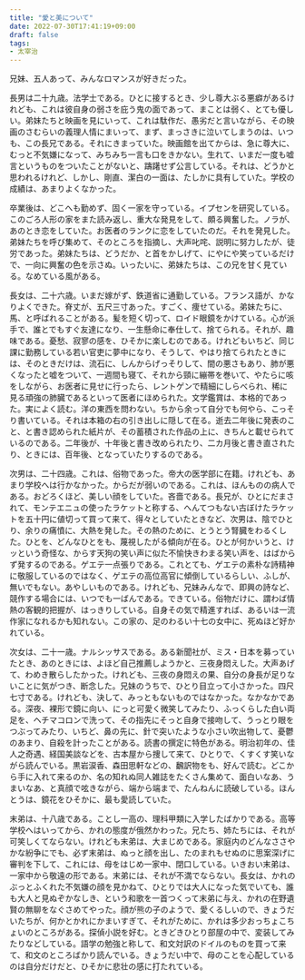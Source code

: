 ```yaml
---
title: "愛と美について"
date: 2022-07-30T17:41:19+09:00
draft: false
tags:
- 太宰治
---
```


兄妹、五人あって、みんなロマンスが好きだった。

長男は二十九歳。法学士である。ひとに接するとき、少し尊大ぶる悪癖があるけれども、これは彼自身の弱さを庇う鬼の面であって、まことは弱く、とても優しい。弟妹たちと映画を見にいって、これは駄作だ、愚劣だと言いながら、その映画のさむらいの義理人情にまいって、まず、まっさきに泣いてしまうのは、いつも、この長兄である。それにきまっていた。映画館を出てからは、急に尊大に、むっと不気嫌になって、みちみち一言も口をきかない。生れて、いまだ一度も嘘言というものをついたことがないと、躊躇せず公言している。それは、どうかと思われるけれど、しかし、剛直、潔白の一面は、たしかに具有していた。学校の成績は、あまりよくなかった。

卒業後は、どこへも勤めず、固く一家を守っている。イプセンを研究している。このごろ人形の家をまた読み返し、重大な発見をして、頗る興奮した。ノラが、あのとき恋をしていた。お医者のランクに恋をしていたのだ。それを発見した。弟妹たちを呼び集めて、そのところを指摘し、大声叱咤、説明に努力したが、徒労であった。弟妹たちは、どうだか、と首をかしげて、にやにや笑っているだけで、一向に興奮の色を示さぬ。いったいに、弟妹たちは、この兄を甘く見ている。なめている風がある。

長女は、二十六歳。いまだ嫁がず、鉄道省に通勤している。フランス語が、かなりよくできた。脊丈が、五尺三寸あった。すごく、痩せている。弟妹たちに、馬、と呼ばれることがある。髪を短く切って、ロイド眼鏡をかけている。心が派手で、誰とでもすぐ友達になり、一生懸命に奉仕して、捨てられる。それが、趣味である。憂愁、寂寥の感を、ひそかに楽しむのである。けれどもいちど、同じ課に勤務している若い官吏に夢中になり、そうして、やはり捨てられたときには、そのときだけは、流石に、しんからげっそりして、間の悪さもあり、肺が悪くなったと嘘をついて、一週間も寝て、それから頸に繃帯を巻いて、やたらに咳をしながら、お医者に見せに行ったら、レントゲンで精細にしらべられ、稀に見る頑強の肺臓であるといって医者にほめられた。文学鑑賞は、本格的であった。実によく読む。洋の東西を問わない。ちから余って自分でも何やら、こっそり書いている。それは本箱の右の引き出しに隠して在る。逝去二年後に発表のこと、と書き認められた紙片が、その蓄積された作品の上に、きちんと載せられているのである。二年後が、十年後と書き改められたり、二カ月後と書き直されたり、ときには、百年後、となっていたりするのである。

次男は、二十四歳。これは、俗物であった。帝大の医学部に在籍。けれども、あまり学校へは行かなかった。からだが弱いのである。これは、ほんものの病人である。おどろくほど、美しい顔をしていた。吝嗇である。長兄が、ひとにだまされて、モンテエニュの使ったラケットと称する、へんてつもない古ぼけたラケットを五十円に値切って買って来て、得々としていたときなど、次男は、陰でひとり、余りの痛憤に、大熱を発した。その熱のために、とうとう腎臓をわるくした。ひとを、どんなひとをも、蔑視したがる傾向が在る。ひとが何かいうと、けッという奇怪な、からす天狗の笑い声に似た不愉快きわまる笑い声を、はばからず発するのである。ゲエテ一点張りである。これとても、ゲエテの素朴な詩精神に敬服しているのではなく、ゲエテの高位高官に傾倒しているらしい、ふしが、無いでもない。あやしいものである。けれども、兄妹みんなで、即興の詩など、競作する場合には、いつでも一ばんである。できている。俗物だけに、謂わば情熱の客観的把握が、はっきりしている。自身その気で精進すれば、あるいは一流作家になれるかも知れない。この家の、足のわるい十七の女中に、死ぬほど好かれている。

次女は、二十一歳。ナルシッサスである。ある新聞社が、ミス・日本を募っていたとき、あのときには、よほど自己推薦しようかと、三夜身悶えした。大声あげて、わめき散らしたかった。けれども、三夜の身悶えの果、自分の身長が足りないことに気がつき、断念した。兄妹のうちで、ひとり目立って小さかった。四尺七寸である。けれども、決して、みっともないものではなかった。なかなかである。深夜、裸形で鏡に向い、にっと可愛く微笑してみたり、ふっくらした白い両足を、ヘチマコロンで洗って、その指先にそっと自身で接吻して、うっとり眼をつぶってみたり、いちど、鼻の先に、針で突いたような小さい吹出物して、憂鬱のあまり、自殺を計ったことがある。読書の撰定に特色がある。明治初年の、佳人之奇遇、経国美談などを、古本屋から捜して来て、ひとりで、くすくす笑いながら読んでいる。黒岩涙香、森田思軒などの、飜訳物をも、好んで読む。どこから手に入れて来るのか、名の知れぬ同人雑誌をたくさん集めて、面白いなあ、うまいなあ、と真顔で呟きながら、端から端まで、たんねんに読破している。ほんとうは、鏡花をひそかに、最も愛読していた。

末弟は、十八歳である。ことし一高の、理科甲類に入学したばかりである。高等学校へはいってから、かれの態度が俄然かわった。兄たち、姉たちには、それが可笑しくてならない。けれども末弟は、大まじめである。家庭内のどんなささやかな紛争にでも、必ず末弟は、ぬっと顔を出し、たのまれもせぬのに思案深げに審判を下して、これには、母をはじめ一家中、閉口している。いきおい末弟は、一家中から敬遠の形である。末弟には、それが不満でならない。長女は、かれのぶっとふくれた不気嫌の顔を見かねて、ひとりでは大人になった気でいても、誰も大人と見ぬぞかなしき、という和歌を一首つくって末弟に与え、かれの在野遺賢の無聊をなぐさめてやった。顔が熊の子のようで、愛くるしいので、きょうだいたちが、何かとかれにかまいすぎて、それがために、かれは多少おっちょこちょいのところがある。探偵小説を好む。ときどきひとり部屋の中で、変装してみたりなどしている。語学の勉強と称して、和文対訳のドイルのものを買って来て、和文のところばかり読んでいる。きょうだい中で、母のことを心配しているのは自分だけだと、ひそかに悲壮の感に打たれている。